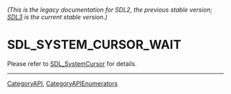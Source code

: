 ###### (This is the legacy documentation for SDL2, the previous stable version; [SDL3](https://wiki.libsdl.org/SDL3/) is the current stable version.)
# SDL_SYSTEM_CURSOR_WAIT

Please refer to [SDL_SystemCursor](SDL_SystemCursor) for details.

----
[CategoryAPI](CategoryAPI), [CategoryAPIEnumerators](CategoryAPIEnumerators)

